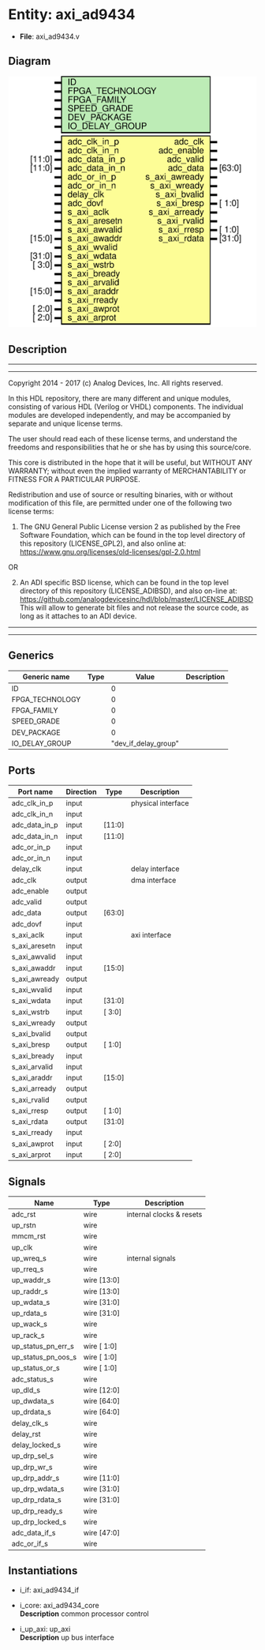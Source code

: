# Entity: axi_ad9434

- **File**: axi_ad9434.v
## Diagram

![Diagram](axi_ad9434.svg "Diagram")
## Description

 ***************************************************************************
 ***************************************************************************
 Copyright 2014 - 2017 (c) Analog Devices, Inc. All rights reserved.

 In this HDL repository, there are many different and unique modules, consisting
 of various HDL (Verilog or VHDL) components. The individual modules are
 developed independently, and may be accompanied by separate and unique license
 terms.

 The user should read each of these license terms, and understand the
 freedoms and responsibilities that he or she has by using this source/core.

 This core is distributed in the hope that it will be useful, but WITHOUT ANY
 WARRANTY; without even the implied warranty of MERCHANTABILITY or FITNESS FOR
 A PARTICULAR PURPOSE.

 Redistribution and use of source or resulting binaries, with or without modification
 of this file, are permitted under one of the following two license terms:

   1. The GNU General Public License version 2 as published by the
      Free Software Foundation, which can be found in the top level directory
      of this repository (LICENSE_GPL2), and also online at:
      <https://www.gnu.org/licenses/old-licenses/gpl-2.0.html>

 OR

   2. An ADI specific BSD license, which can be found in the top level directory
      of this repository (LICENSE_ADIBSD), and also on-line at:
      https://github.com/analogdevicesinc/hdl/blob/master/LICENSE_ADIBSD
      This will allow to generate bit files and not release the source code,
      as long as it attaches to an ADI device.

 ***************************************************************************
 ***************************************************************************

## Generics

| Generic name    | Type | Value                | Description |
| --------------- | ---- | -------------------- | ----------- |
| ID              |      | 0                    |             |
| FPGA_TECHNOLOGY |      | 0                    |             |
| FPGA_FAMILY     |      | 0                    |             |
| SPEED_GRADE     |      | 0                    |             |
| DEV_PACKAGE     |      | 0                    |             |
| IO_DELAY_GROUP  |      | "dev_if_delay_group" |             |
## Ports

| Port name     | Direction | Type   | Description         |
| ------------- | --------- | ------ | ------------------- |
| adc_clk_in_p  | input     |        |  physical interface |
| adc_clk_in_n  | input     |        |                     |
| adc_data_in_p | input     | [11:0] |                     |
| adc_data_in_n | input     | [11:0] |                     |
| adc_or_in_p   | input     |        |                     |
| adc_or_in_n   | input     |        |                     |
| delay_clk     | input     |        |  delay interface    |
| adc_clk       | output    |        |  dma interface      |
| adc_enable    | output    |        |                     |
| adc_valid     | output    |        |                     |
| adc_data      | output    | [63:0] |                     |
| adc_dovf      | input     |        |                     |
| s_axi_aclk    | input     |        |  axi interface      |
| s_axi_aresetn | input     |        |                     |
| s_axi_awvalid | input     |        |                     |
| s_axi_awaddr  | input     | [15:0] |                     |
| s_axi_awready | output    |        |                     |
| s_axi_wvalid  | input     |        |                     |
| s_axi_wdata   | input     | [31:0] |                     |
| s_axi_wstrb   | input     | [ 3:0] |                     |
| s_axi_wready  | output    |        |                     |
| s_axi_bvalid  | output    |        |                     |
| s_axi_bresp   | output    | [ 1:0] |                     |
| s_axi_bready  | input     |        |                     |
| s_axi_arvalid | input     |        |                     |
| s_axi_araddr  | input     | [15:0] |                     |
| s_axi_arready | output    |        |                     |
| s_axi_rvalid  | output    |        |                     |
| s_axi_rresp   | output    | [ 1:0] |                     |
| s_axi_rdata   | output    | [31:0] |                     |
| s_axi_rready  | input     |        |                     |
| s_axi_awprot  | input     | [ 2:0] |                     |
| s_axi_arprot  | input     | [ 2:0] |                     |
## Signals

| Name               | Type        | Description                |
| ------------------ | ----------- | -------------------------- |
| adc_rst            | wire        |  internal clocks & resets  |
| up_rstn            | wire        |                            |
| mmcm_rst           | wire        |                            |
| up_clk             | wire        |                            |
| up_wreq_s          | wire        |  internal signals          |
| up_rreq_s          | wire        |                            |
| up_waddr_s         | wire [13:0] |                            |
| up_raddr_s         | wire [13:0] |                            |
| up_wdata_s         | wire [31:0] |                            |
| up_rdata_s         | wire [31:0] |                            |
| up_wack_s          | wire        |                            |
| up_rack_s          | wire        |                            |
| up_status_pn_err_s | wire [ 1:0] |                            |
| up_status_pn_oos_s | wire [ 1:0] |                            |
| up_status_or_s     | wire [ 1:0] |                            |
| adc_status_s       | wire        |                            |
| up_dld_s           | wire [12:0] |                            |
| up_dwdata_s        | wire [64:0] |                            |
| up_drdata_s        | wire [64:0] |                            |
| delay_clk_s        | wire        |                            |
| delay_rst          | wire        |                            |
| delay_locked_s     | wire        |                            |
| up_drp_sel_s       | wire        |                            |
| up_drp_wr_s        | wire        |                            |
| up_drp_addr_s      | wire [11:0] |                            |
| up_drp_wdata_s     | wire [31:0] |                            |
| up_drp_rdata_s     | wire [31:0] |                            |
| up_drp_ready_s     | wire        |                            |
| up_drp_locked_s    | wire        |                            |
| adc_data_if_s      | wire [47:0] |                            |
| adc_or_if_s        | wire        |                            |
## Instantiations

- i_if: axi_ad9434_if
- i_core: axi_ad9434_core
</br>**Description**
 common processor control

- i_up_axi: up_axi
</br>**Description**
 up bus interface

